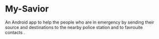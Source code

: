 # My-Savior
An Android app to help the people who are in emergency by sending their source and destinations to the nearby police station and to favrouite contacts . 

